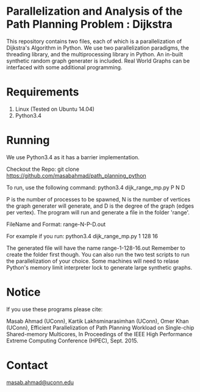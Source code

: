 
Parallelization and Analysis of the Path Planning Problem : Dijkstra
====================================================================

This repository contains two files, each of which is a parallelization of Dijkstra's Algorithm in Python.
We use two parallelization paradigms, the threading library, and the multiprocessing library in Python.
An in-built synthetic random graph generater is included.
Real World Graphs can be interfaced with some additional programming.

Requirements
============

1. Linux (Tested on Ubuntu 14.04)
2. Python3.4

Running
=======

We use Python3.4 as it has a barrier implementation.

Checkout the Repo:
git clone https://github.com/masabahmad/path_planning_python

To run, use the following command:
python3.4 dijk_range_mp.py P N D

P is the number of processes to be spawned, N is the number of vertices the graph generater will generate, and D is the degree of the graph (edges per vertex).
The program will run and generate a file in the folder 'range'. 

FileName and Format: range-N-P-D.out

For example if you run:
python3.4 dijk_range_mp.py 1 128 16

The generated file will have the name range-1-128-16.out
Remember to create the folder first though.
You can also run the two test scripts to run the parallelization of your choice.
Some machines will need to relase Python's memory limit interpreter lock to generate large synthetic graphs.

Notice
======

If you use these programs please cite:

Masab Ahmad (UConn), Kartik Lakhsminarasimhan (UConn), Omer Khan (UConn), Efficient Parallelization of Path Planning Workload on Single-chip Shared-memory Multicores, In Proceedings of the IEEE High Performance Extreme Computing Conference (HPEC), Sept. 2015.

Contact
=======

masab.ahmad@uconn.edu

